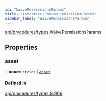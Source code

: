 ```yaml
---
id: "WaivePermissionsParams"
title: "Interface: WaivePermissionsParams"
sidebar_label: "WaivePermissionsParams"
---
```


[api/procedures/types](../../../../../modules/API/Procedures/Types/Types.md).WaivePermissionsParams

## Properties

### asset

• **asset**: `string` \| [`Asset`](../../../../../classes/API/Entities/Asset/Asset.md)

#### Defined in

[api/procedures/types.ts:906](https://github.com/PolymeshAssociation/polymesh-sdk/blob/31fdce23/src/api/procedures/types.ts#L906)

